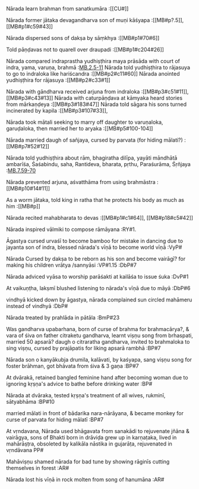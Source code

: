 Nārada learn brahman from sanatkumāra :[[CU#]]

Nārada former jātaka devagandharva son of muṇi kāśyapa :[[MB#p?.5]], [[MB#p1#c59#43]]

Nārada dispersed sons of dakṣa by sāṃkhya :[[MB#p1#70#6]]

Told pāṇḍavas not to quarell over draupadi :[[MB#p1#c204#26]]

Nārada compared indraprastha yudhiṣṭhira maya prāsāda with court of indra, yama, varuṇa, brahmā :[MB.2.5-11](MB#p2#c6#9)
Nārada told yudhiṣṭhira to rājasuya to go to indraloka like hariścandra :[[MB#p2#c11#60]]
Nārada anointed yudhiṣṭhira for rājasuya :[[MB#p2#c33#1]]

Nārada with gāndharva received arjuna from indraloka :[[MB#p3#c51#11]], [[MB#p3#c43#13]]
Nārada with caturpāṇḍava at kāmyaka heard stories from mārkaṇḍeya :[[MB#p3#183#47]]
Nārada told sāgara his sons turned incinerated by kapila :[[MB#p3#107#33]], 

Nārada took mātali seeking to marry off daughter to varuṇaloka, garuḍaloka, then married her to aryaka :[[MB#p5#100-104]]

Nārada married daugh of sañjaya, cursed by parvata (for hiding mālati?) :[[MB#p7#52#12]]

Nārada told yudhiṣṭhira about rām, bhagiratha dilīpa,
yayāti māndhātā ambarīśa,
Śaśabindu, saha, Rantideva,
bharata, pṛthu, 
Paraśurāma,
Śṛñjaya
:[MB.7.59-70](MB#p7#59)

Nārada prevented arjuna, aśvatthāma from using brahmāstra :[[MB#p10#14#11]]

As a worm jātaka, told king in ratha that he protects his body as much as him :[[MB#p]]

Nārada recited mahabharata to devas :[[MB#p1#c1#64]], [[MB#p18#c5#42]]

Nārada inspired vālmiki to compose rāmāyana :RY#1.

Āgastya cursed urvaśī to become bamboo for mistake in dancing due to jayanta son of indra, blessed nārada's vīṇā to become world vīṇā :VyP#

Nārada Cursed by dakṣa to be reborn as his son and become vairāgī? for making his children vrātya /sannyāsi :VP#1.15 :DbP#7

Nārada adviced vyāsa to worship parāśakti at kailāśa to issue śuka :DvP#1

At vaikuṇṭha, lakṣmī blushed listening to nārada's vīṇā due to māyā :DbP#6

vindhyā kicked down by āgastya, nārada complained sun circled mahāmeru instead of vindhyā :DbP#

Nārada treated by prahlāda in pātāla :BmP#23

Was gandharva upabarhana, born of curse of brahma for brahmacārya?, & vara of śiva on father citraketu gandharva, learnt viṣṇu song from brhaspati, married 50 apsarā? daugh o citraratha gandharva, invited to brahmaloka to sing viṣṇu, cursed by prajāpatis for liking apsarā rambhā :BP#7

Nārada son o kanyākubja drumila, kalāvati, by kaśyapa, sang viṣṇu song for foster brāhman, got bhāvata from śiva & 3 gaṇa :BP#7

At dvārakā, retained bangled feminine hand after becoming woman due to ignoring kṛṣṇa's advice to bathe before drinking water :BP#

Nārada at dvāraka, tested kṛṣṇa's treatment of all wives, rukminī, sātyabhāma :BP#10

married mālati in front of bādarika nara-nārāyana, & became monkey for curse of parvata for hiding mālatī :BP#7

At vṛndavana, Nārada used bhāgavata from sanakādi to rejuvenate jñāna & vairāgya, sons of Bhakti born in drāviḍa grew up in karṇaṭaka, lived in mahārāṣṭra, obsoleted by kalikāla nāstika in gujarāṭa, rejuvenated in vṛndāvana PP#

Mahāviṣṇu shamed nārada for bad tune by showing rāginīs cutting themselves in forest :AR#

Nārada lost his vīṇā in rock molten from song of hanumāna :AR#